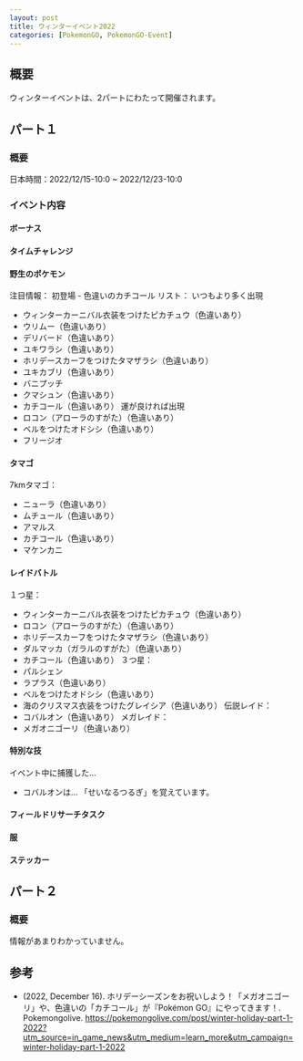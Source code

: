 ```yaml
---
layout: post
title: ウィンターイベント2022
categories: [PokemonGO, PokemonGO-Event]
---
```

## 概要
ウィンターイベントは、2パートにわたって開催されます。
## パート１
### 概要
日本時間：2022/12/15-10:0 ~ 2022/12/23-10:0
### イベント内容
#### ボーナス
#### タイムチャレンジ
#### 野生のポケモン
注目情報：
初登場 - 色違いのカチコール
リスト：
いつもより多く出現
- ウィンターカーニバル衣装をつけたピカチュウ（色違いあり）
- ウリムー（色違いあり）
- デリバード（色違いあり）
- ユキワラシ（色違いあり）
- ホリデースカーフをつけたタマザラシ（色違いあり）
- ユキカブリ（色違いあり）
- バニプッチ
- クマシュン（色違いあり）
- カチコール（色違いあり）
運が良ければ出現
- ロコン（アローラのすがた）（色違いあり）
- ベルをつけたオドシシ（色違いあり）
- フリージオ
#### タマゴ
7kmタマゴ：
- ニューラ（色違いあり）
- ムチュール（色違いあり）
- アマルス
- カチコール（色違いあり）
- マケンカニ
#### レイドバトル
１つ星：
- ウィンターカーニバル衣装をつけたピカチュウ（色違いあり）
- ロコン（アローラのすがた）（色違いあり）
- ホリデースカーフをつけたタマザラシ（色違いあり）
- ダルマッカ（ガラルのすがた）（色違いあり）
- カチコール（色違いあり）
３つ星：
- パルシェン
- ラプラス（色違いあり）
- ベルをつけたオドシシ（色違いあり）
- 海のクリスマス衣装をつけたグレイシア（色違いあり）
伝説レイド：
- コバルオン（色違いあり）
メガレイド：
- メガオニゴーリ（色違いあり）
#### 特別な技
イベント中に捕獲した…
- コバルオンは…
「せいなるつるぎ」を覚えています。
#### フィールドリサーチタスク
#### 服
#### ステッカー
## パート２
### 概要
情報があまりわかっていません。
## 参考
- (2022, December 16). ホリデーシーズンをお祝いしよう！「メガオニゴーリ」や、色違いの「カチコール」が『Pokémon GO』にやってきます！. Pokemongolive. https://pokemongolive.com/post/winter-holiday-part-1-2022?utm_source=in_game_news&utm_medium=learn_more&utm_campaign=winter-holiday-part-1-2022